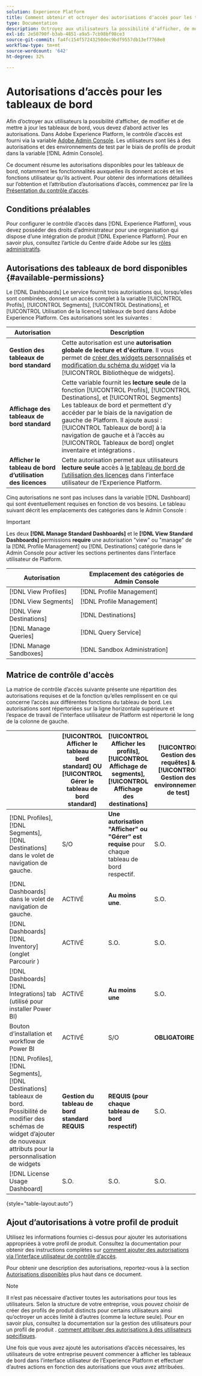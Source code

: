 ```yaml
---
solution: Experience Platform
title: Comment obtenir et octroyer des autorisations dʼaccès pour les tableaux de bord Experience Platform
type: Documentation
description: Octroyez aux utilisateurs la possibilité dʼafficher, de modifier et de mettre à jour les tableaux de bord Experience Platform à lʼaide dʼAdobe Admin Console.
exl-id: 2e50790f-b3ab-4851-a9a5-7cb98bf98ce3
source-git-commit: fa4fc154f57243250dec9bdf9557db13ef7768e8
workflow-type: tm+mt
source-wordcount: '642'
ht-degree: 32%

---
```


# Autorisations dʼaccès pour les tableaux de bord

Afin dʼoctroyer aux utilisateurs la possibilité dʼafficher, de modifier et de mettre à jour les tableaux de bord, vous devez dʼabord activer les autorisations. Dans Adobe Experience Platform, le contrôle d’accès est fourni via la variable [Adobe Admin Console](https://adminconsole.adobe.com/). Les utilisateurs sont liés à des autorisations et des environnements de test par le biais de profils de produit dans la variable [!DNL Admin Console].

Ce document résume les autorisations disponibles pour les tableaux de bord, notamment les fonctionnalités auxquelles ils donnent accès et les fonctions utilisateur qu’ils activent. Pour obtenir des informations détaillées sur lʼobtention et lʼattribution dʼautorisations dʼaccès, commencez par lire la [Présentation du contrôle dʼaccès](../access-control/home.md).

## Conditions préalables

Pour configurer le contrôle dʼaccès dans [!DNL Experience Platform], vous devez posséder des droits dʼadministrateur pour une organisation qui dispose dʼune intégration de produit [!DNL Experience Platform]. Pour en savoir plus, consultez l’article du Centre d’aide Adobe sur les [rôles administratifs](https://helpx.adobe.com/fr/enterprise/using/admin-roles.html).

## Autorisations des tableaux de bord disponibles {#available-permissions}

Le [!DNL Dashboards] Le service fournit trois autorisations qui, lorsqu’elles sont combinées, donnent un accès complet à la variable [!UICONTROL Profils], [!UICONTROL Segments], [!UICONTROL Destinations], et [!UICONTROL Utilisation de la licence] tableaux de bord dans Adobe Experience Platform. Ces autorisations sont les suivantes :

| Autorisation | Description |
|---|---|
| **Gestion des tableaux de bord standard** | Cette autorisation est une **autorisation globale de lecture et d&#39;écriture**. Il vous permet de [créer des widgets personnalisés](./customize/custom-widgets.md) et [modification du schéma du widget](./customize/edit-schema.md) via la [!UICONTROL Bibliothèque de widgets]. |
| **Affichage des tableaux de bord standard** | Cette variable fournit les **lecture seule** de la fonction [!UICONTROL Profils], [!UICONTROL Destinations], et [!UICONTROL Segments] Les tableaux de bord et permettent d’y accéder par le biais de la navigation de gauche de Platform. Il ajoute aussi : [!UICONTROL Tableaux de bord] à la navigation de gauche et à l’accès au [!UICONTROL Tableaux de bord] onglet inventaire et intégrations . |
| **Afficher le tableau de bord d’utilisation des licences** | Cette autorisation permet aux utilisateurs **lecture seule** accès à [le tableau de bord de l’utilisation des licences](./guides/license-usage.md) dans l’interface utilisateur de l’Experience Platform. |

Cinq autorisations ne sont pas incluses dans la variable [!DNL Dashboard] qui sont éventuellement requises en fonction de vos besoins. Le tableau suivant décrit les emplacements des catégories dans le Admin Console :

>[!IMPORTANT]
>
>Les deux **[!DNL Manage Standard Dashboards]** et le **[!DNL View Standard Dashboards]** permissions **require** une autorisation &quot;view&quot; ou &quot;manage&quot; de la [!DNL Profile Management] ou [!DNL Destinations] catégorie dans le Admin Console pour activer les sections pertinentes dans l’interface utilisateur de Platform.

| Autorisation | Emplacement des catégories de Admin Console |
|---|---|
| [!DNL View Profiles] | [!DNL Profile Management] |
| [!DNL View Segments] | [!DNL Profile Management] |
| [!DNL View Destinations] | [!DNL Destinations] |
| [!DNL Manage Queries] | [!DNL Query Service] |
| [!DNL Manage Sandboxes] | [!DNL Sandbox Administration] |

## Matrice de contrôle d&#39;accès

La matrice de contrôle d’accès suivante présente une répartition des autorisations requises et de la fonction qu’elles remplissent en ce qui concerne l’accès aux différentes fonctions du tableau de bord. Les autorisations sont répertoriées sur la ligne horizontale supérieure et l’espace de travail de l’interface utilisateur de Platform est répertorié le long de la colonne de gauche.

|  | [!UICONTROL Afficher le tableau de bord standard] OU [!UICONTROL Gérer le tableau de bord standard] | [!UICONTROL Afficher les profils],<br/>[!UICONTROL Affichage de segments],<br/> [!UICONTROL Affichage des destinations] | [!UICONTROL Gestion des requêtes] &amp; [!UICONTROL Gestion des environnements de test] | [!UICONTROL Afficher le tableau de bord d’utilisation des licences] |
|---|---|---|---|---|
| [!DNL Profiles],<br/>[!DNL Segments],<br/>[!DNL Destinations] dans le volet de navigation de gauche. | S/O | **Une autorisation &quot;Afficher&quot; ou &quot;Gérer&quot; est requise** pour chaque tableau de bord respectif. | S.O. | S.O. |
| [!DNL Dashboards] dans le volet de navigation de gauche. | ACTIVÉ | **Au moins une**. | S.O. | S.O. |
| [!DNL Dashboards] [!DNL Inventory] <br/>(onglet Parcourir ) | ACTIVÉ | S.O. | S.O. | S.O. |
| [!DNL Dashboards] [!DNL Integrations] tab <br/>(utilisé pour installer Power BI) | ACTIVÉ | **Au moins une** | S.O. | S.O. |
| Bouton d’installation et workflow de Power BI | ACTIVÉ | S/O | **OBLIGATOIRE** | S/O |
| [!DNL Profiles],<br/>[!DNL Segments],<br/>[!DNL Destinations] tableaux de bord.<br/>Possibilité de modifier des schémas de widget d’ajouter de nouveaux attributs pour la personnalisation de widgets | **Gestion du tableau de bord standard REQUIS** | **REQUIS (pour chaque tableau de bord respectif)** | S.O. | S.O. |
| [!DNL License Usage Dashboard] | S.O. | S.O. | S.O. | ACTIVÉ |

{style="table-layout:auto"}

## Ajout d’autorisations à votre profil de produit

Utilisez les informations fournies ci-dessus pour ajouter les autorisations appropriées à votre profil de produit. Consultez la documentation pour obtenir des instructions complètes sur [comment ajouter des autorisations via l’interface utilisateur de contrôle d’accès](../access-control/ui/permissions.md).

Pour obtenir une description des autorisations, reportez-vous à la section [Autorisations disponibles](#available-permissions) plus haut dans ce document.

>[!NOTE]
>
>Il nʼest pas nécessaire dʼactiver toutes les autorisations pour tous les utilisateurs. Selon la structure de votre entreprise, vous pouvez choisir de créer des profils de produit distincts pour certains utilisateurs ainsi quʼoctroyer un accès limité à dʼautres (comme la lecture seule). Pour en savoir plus, consultez la documentation sur la gestion des utilisateurs pour un profil de produit . [comment attribuer des autorisations à des utilisateurs spécifiques](../access-control/ui/users.md).

Une fois que vous avez ajouté les autorisations d’accès nécessaires, les utilisateurs de votre entreprise peuvent commencer à afficher les tableaux de bord dans l’interface utilisateur de l’Experience Platform et effectuer d’autres actions en fonction des autorisations que vous avez attribuées.
